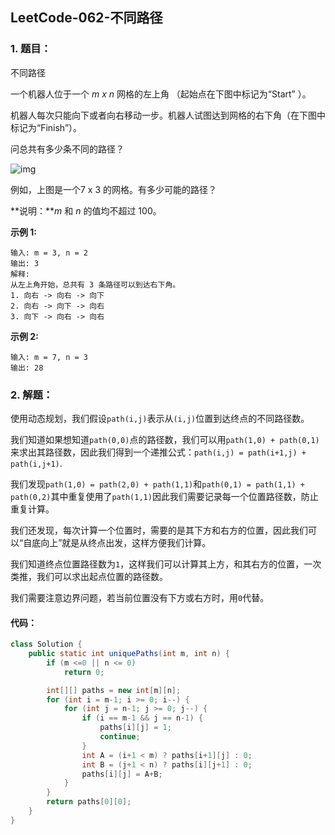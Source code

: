 ## LeetCode-062-不同路径

### 1. 题目：

不同路径

一个机器人位于一个 *m x n* 网格的左上角 （起始点在下图中标记为“Start” ）。

机器人每次只能向下或者向右移动一步。机器人试图达到网格的右下角（在下图中标记为“Finish”）。

问总共有多少条不同的路径？

![img](images/robot_maze.png)

例如，上图是一个7 x 3 的网格。有多少可能的路径？

**说明：***m* 和 *n* 的值均不超过 100。

**示例 1:**

```
输入: m = 3, n = 2
输出: 3
解释:
从左上角开始，总共有 3 条路径可以到达右下角。
1. 向右 -> 向右 -> 向下
2. 向右 -> 向下 -> 向右
3. 向下 -> 向右 -> 向右
```

**示例 2:**

```
输入: m = 7, n = 3
输出: 28
```

### 2. 解题：

​	使用动态规划，我们假设`path(i,j)`表示从`(i,j)`位置到达终点的不同路径数。

​	我们知道如果想知道`path(0,0)`点的路径数，我们可以用`path(1,0) + path(0,1)`来求出其路径数，因此我们得到一个递推公式：`path(i,j) = path(i+1,j) + path(i,j+1)`.

​	我们发现`path(1,0) = path(2,0) + path(1,1)`和`path(0,1) = path(1,1) + path(0,2)`其中重复使用了`path(1,1)`因此我们需要记录每一个位置路径数，防止重复计算。

​	我们还发现，每次计算一个位置时，需要的是其下方和右方的位置，因此我们可以“自底向上”就是从终点出发，这样方便我们计算。

​	我们知道终点位置路径数为`1`，这样我们可以计算其上方，和其右方的位置，一次类推，我们可以求出起点位置的路径数。

​	我们需要注意边界问题，若当前位置没有下方或右方时，用`0`代替。

#### 	代码：

```java
class Solution {
    public static int uniquePaths(int m, int n) {
        if (m <=0 || n <= 0)
            return 0;

        int[][] paths = new int[m][n];
        for (int i = m-1; i >= 0; i--) {
            for (int j = n-1; j >= 0; j--) {
                if (i == m-1 && j == n-1) {
                    paths[i][j] = 1;
                    continue;
                }
                int A = (i+1 < m) ? paths[i+1][j] : 0;
                int B = (j+1 < n) ? paths[i][j+1] : 0;
                paths[i][j] = A+B;
            }
        }
        return paths[0][0];
    }
}
```

